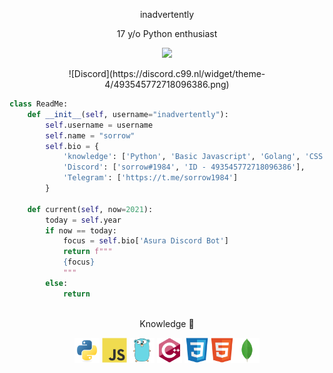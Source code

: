 <p align="center">  
inadvertently</p>
<p align="center">  
17 y/o Python enthusiast</p>
<p align="center">  
<img src="https://komarev.com/ghpvc/?username=inadvertently">
</p>
  
  
 <p align="center"> 
![Discord](https://discord.c99.nl/widget/theme-4/493545772718096386.png)
 </p>
  

```python
class ReadMe:
    def __init__(self, username="inadvertently"):
        self.username = username
        self.name = "sorrow"
        self.bio = {
            'knowledge': ['Python', 'Basic Javascript', 'Golang', 'CSS', 'CPP', 'HTML'],
            'Discord': ['sorrow#1984', 'ID - 493545772718096386'],
            'Telegram': ['https://t.me/sorrow1984']
        }

    def current(self, now=2021):
        today = self.year
        if now == today:
            focus = self.bio['Asura Discord Bot']
            return f"""
            {focus}
            """
        else:
            return 
            
```


<p align="center">  
 Knowledge 🧠</p>
 <p align="center">  
 <img src="https://github.com/devicons/devicon/raw/master/icons/python/python-original.svg" width="40"> <img src="https://raw.githubusercontent.com/devicons/devicon/2809b567852a4648062a2d3e7c1c531367458c0b/icons/javascript/javascript-original.svg" width="40"> <img src="https://raw.githubusercontent.com/devicons/devicon/2809b567852a4648062a2d3e7c1c531367458c0b/icons/go/go-original.svg" width="40"> <img src="https://github.com/devicons/devicon/blob/master/icons/cplusplus/cplusplus-original.svg" width="40"> <img src="https://raw.githubusercontent.com/devicons/devicon/2809b567852a4648062a2d3e7c1c531367458c0b/icons/css3/css3-original.svg" width="40"><img src="https://raw.githubusercontent.com/devicons/devicon/2809b567852a4648062a2d3e7c1c531367458c0b/icons/html5/html5-original.svg" width="40"><img src="https://raw.githubusercontent.com/devicons/devicon/ac557d6ff33ff370a5db99f97aeab35ea5c67fbd/icons/mongodb/mongodb-original.svg" width="40"> 
   </p>



